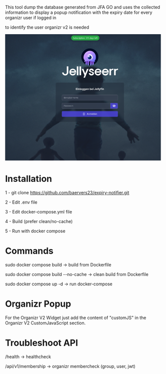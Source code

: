 This tool dump the database generated from JFA GO and uses the collected information to display a popup notification with the expiry date for every organizr user if logged in

to identify the user organizr v2 is needed 

![Beispiel](https://github.com/baervers23/expiry-notifier/blob/main/img/user.png)

# Installation

1 - git clone https://github.com/baervers23/expiry-notifier.git

2 - Edit .env file

3 - Edit docker-compose.yml file

4 - Build (prefer clean/no-cache)

5 - Run with docker compose


# Commands

sudo docker compose build -> build from Dockerfile

sudo docker compose build --no-cache -> clean build from Dockerfile

sudo docker compose up -d -> run docker-compose

# Organizr Popup

For the Organizr V2 Widget just add the content of "customJS" in the Organizr V2 CustomJavaScript section.


# Troubleshoot API

/health -> healthcheck 
  
/api/v1/membership -> organizr membercheck (group, user, jwt) 

